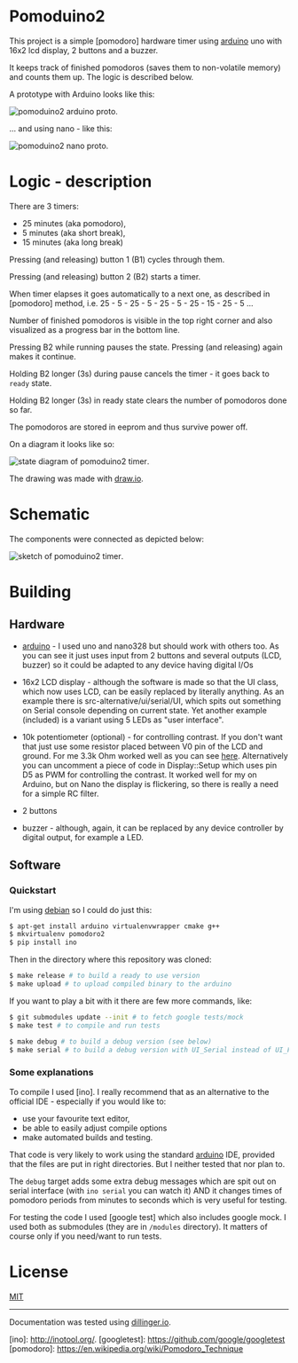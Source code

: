 # Pomoduino2

This project is a simple [pomodoro] hardware timer using [arduino] uno with 16x2
lcd display, 2 buttons and a buzzer.

It keeps track of finished pomodoros (saves them to non-volatile memory) and
counts them up. The logic is described below.

A prototype with Arduino looks like this:

![pomoduino2 arduino proto](/doc/images/arduino_proto.jpg?raw=true "Pomoduino2 prototype with arduino").

... and using nano - like this:

![pomoduino2 nano proto](/doc/images/nano_proto.jpg?raw=true "Pomoduino2 prototype with nano").


# Logic - description

There are 3 timers:
- 25 minutes (aka pomodoro),
- 5 minutes (aka short break),
- 15 minutes (aka long break)

Pressing (and releasing) button 1 (B1) cycles through them.

Pressing (and releasing) button 2 (B2) starts a timer.

When timer elapses it goes automatically to a next one, as described in
[pomodoro] method, i.e. 25 - 5 - 25 - 5 - 25 - 5 - 25 - 15 - 25 - 5 ...

Number of finished pomodoros is visible in the top right corner and also
visualized as a progress bar in the bottom line.

Pressing B2 while running pauses the state. Pressing (and releasing) again makes
it continue.

Holding B2 longer (3s) during pause cancels the timer - it goes back to `ready`
state.

Holding B2 longer (3s) in ready state clears the number of pomodoros done so
far.

The pomodoros are stored in eeprom and thus survive power off.

On a diagram it looks like so:

![state diagram of pomoduino2 timer](/doc/images/pomoduino2_state_diagram.png?raw=true "State diagram").

The drawing was made with [draw.io](https://www.draw.io/).

# Schematic

The components were connected as depicted below:

![sketch of pomoduino2 timer](/doc/images/arduino_sketch_small.png?raw=true "Sketch diagram").


# Building

## Hardware

- [arduino] - I used uno and nano328 but should work with others too. As you can
  see it just uses input from 2 buttons and several outputs (LCD, buzzer) so it
  could be adapted to any device having digital I/Os
- 16x2 LCD display - although the software is made so that the UI class, which
  now uses LCD, can be easily replaced by literally anything. As an example
  there is src-alternative/ui/serial/UI, which spits out something on Serial
  console depending on current state. Yet another example (included) is a
  variant using 5 LEDs as "user interface".
- 10k potentiometer (optional) - for controlling contrast. If you don't want
  that just use some resistor placed between V0 pin of the LCD and ground. For
  me 3.3k Ohm worked well as you can see
  [here](/doc/images/nano_sketch_big.png).
  Alternatively you can uncomment a piece of code in Display::Setup which
  uses pin D5 as PWM for controlling the contrast. It worked well for my on
  Arduino, but on Nano the display is flickering, so there is really a need for
  a simple RC filter.

- 2 buttons
- buzzer - although, again, it can be replaced by any device controller by
  digital output, for example a LED.



## Software

### Quickstart

I'm using [debian] so I could do just this:
```sh
$ apt-get install arduino virtualenvwrapper cmake g++
$ mkvirtualenv pomodoro2
$ pip install ino
```

Then in the directory where this repository was cloned:
```sh
$ make release # to build a ready to use version
$ make upload # to upload compiled binary to the arduino
```

If you want to play a bit with it there are few more commands, like:

```sh
$ git submodules update --init # to fetch google tests/mock
$ make test # to compile and run tests

$ make debug # to build a debug version (see below)
$ make serial # to build a debug version with UI_Serial instead of UI_Full
```

### Some explanations

To compile I used [ino]. I really recommend that as an alternative to the
official IDE - especially if you would like to:
- use your favourite text editor,
- be able to easily adjust compile options
- make automated builds and testing.

That code is very likely to work using the standard [arduino] IDE, provided that
the files are put in right directories. But I neither tested that nor plan to.

The `debug` target adds some extra debug messages which are spit out on serial
interface (with `ino serial` you can watch it) AND it changes times of pomodoro
periods from minutes to seconds which is very useful for testing.

For testing the code I used [google test] which also includes google mock. I
used both as submodules (they are in `/modules` directory). It matters of
course only if you need/want to run tests.

# License

[MIT](LICENSE)

----
Documentation was tested using [dillinger.io](http://dillinger.io/).

[//]: # (These are reference links used in the body of this note and get stripped out when the markdown processor does its job. There is no need to format nicely because it shouldn't be seen. Thanks SO - http://stackoverflow.com/questions/4823468/store-comments-in-markdown-syntax)

[arduino]: <https://www.arduino.cc/>
[debian]: <https://www.debian.org/>
[ino]: <http://inotool.org/>.
[googletest]: <https://github.com/google/googletest>
[pomodoro]: <https://en.wikipedia.org/wiki/Pomodoro_Technique>
